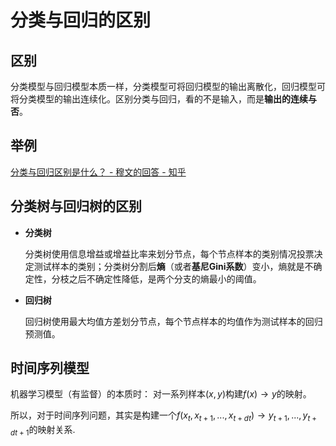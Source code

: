 # 分类与回归的区别

## 区别
分类模型与回归模型本质一样，分类模型可将回归模型的输出离散化，回归模型可将分类模型的输出连续化。区别分类与回归，看的不是输入，而是**输出的连续与否**。
## 举例
[分类与回归区别是什么？ - 穆文的回答 - 知乎](https://www.zhihu.com/question/21329754/answer/151216012)
## 分类树与回归树的区别
* **分类树**

    分类树使用信息增益或增益比率来划分节点，每个节点样本的类别情况投票决定测试样本的类别；分类树分割后**熵**（或者**基尼Gini系数**）变小，熵就是不确定性，分枝之后不确定性降低，是两个分支的熵最小的阈值。
* **回归树**

    回归树使用最大均值方差划分节点，每个节点样本的均值作为测试样本的回归预测值。
## 时间序列模型
机器学习模型（有监督）的本质时：
对一系列样本$(x,y)$构建$f(x)\rightarrow y$的映射。

所以，对于时间序列问题，其实是构建一个$f(x_t,x_{t+1},...,x_{t+dt})\rightarrow y_{t+1},...,y_{t+dt+1}$的映射关系.